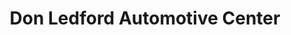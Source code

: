 ---
title: "Don Ledford Automotive Center"
url: /cleveland/don-ledford-automotive-center/
shop: car
---